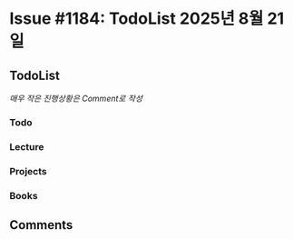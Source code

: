 # Issue #1184: TodoList 2025년 8월 21일

## TodoList

*매우 작은 진행상황은 Comment로 작성*

### Todo  

### Lecture

### Projects

### Books


## Comments


